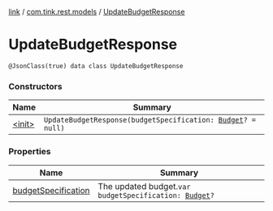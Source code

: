 [link](../../index.md) / [com.tink.rest.models](../index.md) / [UpdateBudgetResponse](./index.md)

# UpdateBudgetResponse

`@JsonClass(true) data class UpdateBudgetResponse`

### Constructors

| Name | Summary |
|---|---|
| [&lt;init&gt;](-init-.md) | `UpdateBudgetResponse(budgetSpecification: `[`Budget`](../-budget/index.md)`? = null)` |

### Properties

| Name | Summary |
|---|---|
| [budgetSpecification](budget-specification.md) | The updated budget.`var budgetSpecification: `[`Budget`](../-budget/index.md)`?` |
